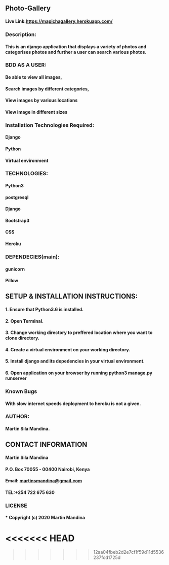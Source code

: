 ## Photo-Gallery
#### Live Link:https://mapichagallery.herokuapp.com/
### Description:
#### This is an django application that displays a variety of photos and categorises photos and further a user can search various photos.
### BDD AS A USER:
#### Be able to view all images,
#### Search images by different categories,
#### View images by various locations
#### View image in different sizes
### Installation Technologies Required:
#### Django
#### Python
#### Virtual environment
### TECHNOLOGIES:
#### Python3
#### postgresql
#### Django
#### Bootstrap3
#### CSS
#### Heroku
### DEPENDECIES(main):
#### gunicorn
#### Pillow
## SETUP & INSTALLATION INSTRUCTIONS:
#### 1. Ensure that Python3.6 is installed.
#### 2. Open Terminal.
#### 3. Change working directory to preffered location where you want to clone directory.
#### 4. Create a virtual environment on your working directory.
#### 5. Install django and its depedencies in your virtual environment.
#### 6. Open application on your browser by running python3 manage.py runserver
### Known Bugs
#### With slow internet speeds deployment to heroku is not a given.
### AUTHOR:
#### Martin Sila Mandina.
## CONTACT INFORMATION
#### Martin Sila Mandina
#### P.O. Box 70055 - 00400 Nairobi, Kenya
#### Email: martinsmandina@gmail.com
#### TEL:+254 722 675 630
### LICENSE
#### * Copyright (c) 2020 **Martin Mandina**
<<<<<<< HEAD
=======

>>>>>>> 12aa04fbeb2d2e7cf1f59d11d5536237fcd1725d
